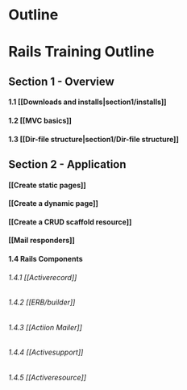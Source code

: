 # Outline

# Rails Training Outline

## Section 1 - Overview

#### 1.1 [[Downloads and installs|section1/installs]]

#### 1.2 [[MVC basics]]

#### 1.3 [[Dir-file structure|section1/Dir-file structure]]


## Section 2 - Application
#### [[Create static pages]]

#### [[Create a dynamic page]]

#### [[Create a CRUD scaffold resource]]

#### [[Mail responders]]


#### 1.4 Rails Components 
###### 1.4.1 [[Activerecord]]
###### 1.4.2 [[ERB/builder]]
###### 1.4.3 [[Actiion Mailer]]
###### 1.4.4 [[Activesupport]]
###### 1.4.5 [[Activeresource]]